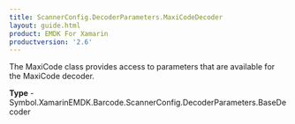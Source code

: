 ```yaml
---
title: ScannerConfig.DecoderParameters.MaxiCodeDecoder
layout: guide.html 
product: EMDK For Xamarin 
productversion: '2.6' 
---
```

The MaxiCode class provides access to parameters that are available for the MaxiCode decoder.

**Type** - Symbol.XamarinEMDK.Barcode.ScannerConfig.DecoderParameters.BaseDecoder



